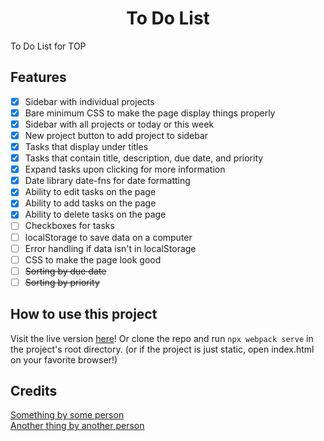 <h1 align="center">To Do List</h1>
To Do List for TOP

Features
--------
- [x] Sidebar with individual projects
- [x] Bare minimum CSS to make the page display things properly
- [x] Sidebar with all projects or today or this week
- [x] New project button to add project to sidebar
- [x] Tasks that display under titles
- [x] Tasks that contain title, description, due date, and priority
- [x] Expand tasks upon clicking for more information
- [x] Date library date-fns for date formatting
- [x] Ability to edit tasks on the page
- [x] Ability to add tasks on the page
- [x] Ability to delete tasks on the page
- [ ] Checkboxes for tasks
- [ ] localStorage to save data on a computer
- [ ] Error handling if data isn't in localStorage
- [ ] CSS to make the page look good
- [ ] ~~Sorting by due date~~
- [ ] ~~Sorting by priority~~

How to use this project
-----------------------
Visit the live version <a href="" rel="noopener noreferrer">here</a>! Or clone the repo and run `npx webpack serve` in the project's root directory. (or if the project is just static, open index.html on your favorite browser!)

Credits
-------
<a href="" rel="noopener noreferrer">Something by some person</a>
<br>
<a href="" rel="noopener noreferrer">Another thing by another person</a>
<br>
